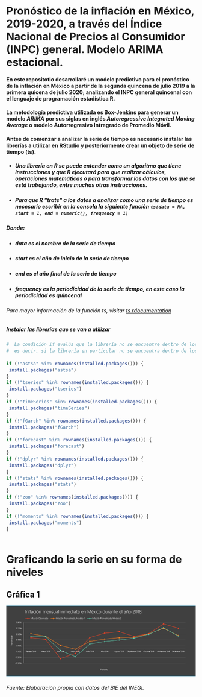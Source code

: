 # Pronóstico de la inflación en México, 2019-2020, a través del Índice Nacional de Precios al Consumidor (INPC) general. Modelo ARIMA estacional.

#### En este repositotio desarrollaré un modelo predictivo para el pronóstico de la inflación en México a partir de la segunda quincena de julio 2019 a la primera quicena de julio 2020; analizando el INPC general quincenal con el lenguaje de programación estadística R. 
#### La metodología predictiva utilizada es Box-Jenkins para generar un modelo *ARIMA* por sus siglas en inglés *Autoregressive Integrated Moving Average* o modelo Autorregresivo Intregrado de Promedio Móvil.

#### Antes de comenzar a analizar la serie de tiempo es necesario instalar las librerías a utilizar en RStudio y posteriormente crear un objeto de serie de tiempo (ts).

* ##### Una librería en R se puede entender como un algoritmo que tiene instrucciones y que R ejecutará para que realizar cálculos, operaciones matemáticas o para transformar los datos con los que se está trabajando, entre muchas otras instrucciones.

* ##### Para que R "trate" a los datos a analizar como una serie de tiempo es necesario escribir en la consola la siguiente función  `ts(data = NA, start = 1, end = numeric(), frequency = 1)`

##### Donde:
* ##### *data* es el nombre de la serie de tiempo
* ##### *start* es el año de inicio de la serie de tiempo
* ##### *end* es el año final de la serie de tiempo
* ##### *frequency* es la periodicidad de la serie de tiempo, en este caso la periodicidad es quincenal

###### Para mayor información de la función *ts*, visitar [ts rdocumentation](https://www.rdocumentation.org/packages/stats/versions/3.6.1/topics/ts)

##### Instalar las librerías que se van a utilizar

```r	
#  La condición if evalúa que la librería no se encuentre dentro de los paquetes instalados, si la condición resulta ser verdad, 
#  es decir, si la librería en particular no se encuentra dentro de los paquetes instalados se instala.

if (!"astsa" %in% rownames(installed.packages())) {
 install.packages("astsa")
}
if (!"tseries" %in% rownames(installed.packages())) {
 install.packages("tseries")
}
if (!"timeSeries" %in% rownames(installed.packages())) {
 install.packages("timeSeries")
}
if (!"fGarch" %in% rownames(installed.packages())) {
 install.packages("fGarch")
}
if (!"forecast" %in% rownames(installed.packages())) {
 install.packages("forecast")
}
if (!"dplyr" %in% rownames(installed.packages())) {
 install.packages("dplyr")
}
if (!"stats" %in% rownames(installed.packages())) {
 install.packages("stats")
}
if (!"zoo" %in% rownames(installed.packages())) {
 install.packages("zoo")
}
if (!"moments" %in% rownames(installed.packages())) {
 install.packages("moments")
}
		
```


# Graficando la serie en su forma de niveles



##                                             Gráfica 1
<img src="https://github.com/StefanoSoriano/Tesis/blob/master/imágenes/Inflación%20inmediata%202018.png" alt="drawing"/>

###### Fuente: Elaboración propia con datos del BIE del INEGI.


